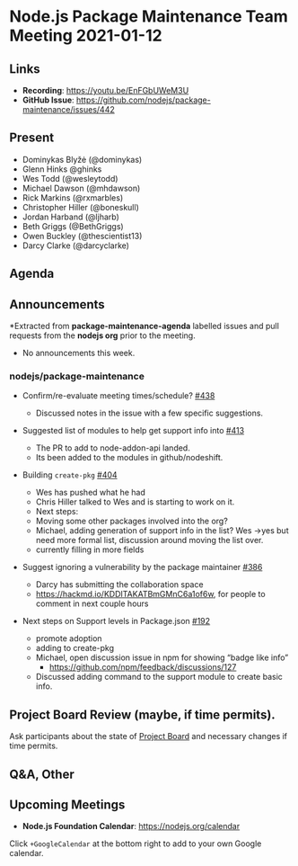 # Node.js  Package Maintenance Team Meeting 2021-01-12


## Links


* **Recording**:  https://youtu.be/EnFGbUWeM3U
* **GitHub Issue**: https://github.com/nodejs/package-maintenance/issues/442

## Present

* Dominykas Blyžė (@dominykas)
* Glenn Hinks @ghinks
* Wes Todd (@wesleytodd)
* Michael Dawson (@mhdawson)
* Rick Markins (@rxmarbles)
* Christopher Hiller (@boneskull)
* Jordan Harband (@ljharb)
* Beth Griggs (@BethGriggs)
* Owen Buckley (@thescientist13)
* Darcy Clarke (@darcyclarke)

## Agenda

## Announcements
 
*Extracted from **package-maintenance-agenda** labelled issues and pull requests from the **nodejs org** prior to the meeting.


* No announcements this week.


### nodejs/package-maintenance


* Confirm/re-evaluate meeting times/schedule? [#438](https://github.com/nodejs/package-maintenance/issues/438)
  * Discussed notes in the issue with a few specific suggestions.


* Suggested list of modules to help get support info into [#413](https://github.com/nodejs/package-maintenance/issues/413)
  * The PR to add to node-addon-api landed.
  * Its been added to the modules in github/nodeshift.

* Building `create-pkg` [#404](https://github.com/nodejs/package-maintenance/issues/404)
  * Wes has pushed what he had
  * Chris Hiller talked to Wes and is starting to work on it.
  * Next steps:
   * Moving some other packages involved into the org?
    * Michael, adding generation of support info in the list? Wes ->yes but need more formal list, discussion around moving the list over.
     * currently filling in more fields

* Suggest ignoring a vulnerability by the package maintainer [#386](https://github.com/nodejs/package-maintenance/issues/386)
  * Darcy has submitting the collaboration space 
  * https://hackmd.io/KDDITAKATBmGMnC6a1of6w, for people to comment in next couple hours

* Next steps on Support levels in Package.json [#192](https://github.com/nodejs/package-maintenance/issues/192)
  * promote adoption
  * adding to create-pkg
  * Michael, open discussion issue in npm for showing “badge like info”
    * https://github.com/npm/feedback/discussions/127
  * Discussed adding command to the support module to create basic info.

## Project Board Review (maybe, if time permits).

Ask participants about the state of [Project Board](https://github.com/nodejs/package-maintenance/projects/1) and necessary changes if time permits.

## Q&A, Other

## Upcoming Meetings

* **Node.js Foundation Calendar**: https://nodejs.org/calendar

Click `+GoogleCalendar` at the bottom right to add to your own Google calendar.
